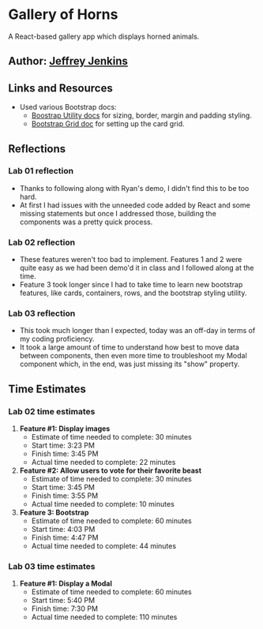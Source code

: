 # Gallery of Horns

A React-based gallery app which displays horned animals.

## Author: [Jeffrey Jenkins](https://github.com/jeffreyjtech)

## Links and Resources

- Used various Bootstrap docs:
  - [Boostrap Utility docs](https://getbootstrap.com/docs/5.1/utilities/api/) for sizing, border, margin and padding styling.
  - [Bootstrap Grid doc](https://getbootstrap.com/docs/4.0/layout/grid/) for setting up the card grid.

## Reflections

### Lab 01 reflection

- Thanks to following along with Ryan's demo, I didn't find this to be too hard.
- At first I had issues with the unneeded code added by React and some missing statements but once I addressed those, building the components was a pretty quick process.

### Lab 02 reflection

- These features weren't too bad to implement. Features 1 and 2 were quite easy as we had been demo'd it in class and I followed along at the time.
- Feature 3 took longer since I had to take time to learn new bootstrap features, like cards, containers, rows, and the bootstrap styling utility.

### Lab 03 reflection

- This took much longer than I expected, today was an off-day in terms of my coding proficiency.
- It took a large amount of time to understand how best to move data between components, then even more time to troubleshoot my Modal component which, in the end, was just missing its "show" property.

## Time Estimates

### Lab 02 time estimates

1. **Feature #1: Display images**
    - Estimate of time needed to complete: 30 minutes
    - Start time: 3:23 PM
    - Finish time: 3:45 PM
    - Actual time needed to complete: 22 minutes
2. **Feature #2: Allow users to vote for their favorite beast**
    - Estimate of time needed to complete: 30 minutes
    - Start time: 3:45 PM
    - Finish time: 3:55 PM
    - Actual time needed to complete: 10 minutes
3. **Feature 3: Bootstrap**
    - Estimate of time needed to complete: 60 minutes
    - Start time: 4:03 PM
    - Finish time: 4:47 PM
    - Actual time needed to complete: 44 minutes

### Lab 03 time estimates

1. **Feature #1: Display a Modal**
    - Estimate of time needed to complete: 60 minutes
    - Start time: 5:40 PM
    - Finish time:  7:30 PM
    - Actual time needed to complete: 110 minutes
